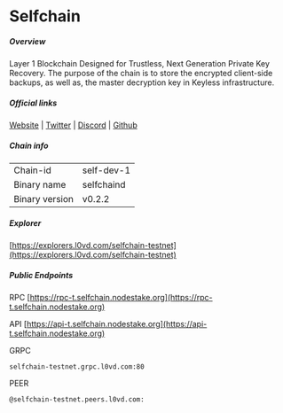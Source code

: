 # Selfchain


##### Overview
Layer 1 Blockchain Designed for Trustless, Next Generation Private Key Recovery. The purpose of the chain is to store the encrypted client-side backups, as well as, the master decryption key in Keyless infrastructure.


##### Official links
[Website](https://selfchain.xyz/) | [Twitter](https://twitter.com/selfchainxyz) | [Discord](https://discord.gg/selfchainxyz) | [Github]()

##### Chain info

|  |  |
| ------ | ------ |
| Chain-id | self-dev-1 |
| Binary name | selfchaind |
| Binary version | v0.2.2 |

##### Explorer
[https://explorers.l0vd.com/selfchain-testnet](https://explorers.l0vd.com/selfchain-testnet)

##### Public Endpoints
RPC
[https://rpc-t.selfchain.nodestake.org](https://rpc-t.selfchain.nodestake.org)

API
[https://api-t.selfchain.nodestake.org](https://api-t.selfchain.nodestake.org)

GRPC
```
selfchain-testnet.grpc.l0vd.com:80
```

PEER
```
@selfchain-testnet.peers.l0vd.com:
```

